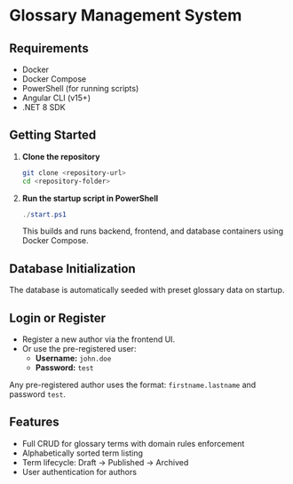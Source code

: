 # Glossary Management System

## Requirements

- Docker
- Docker Compose
- PowerShell (for running scripts)
- Angular CLI (v15+)
- .NET 8 SDK

## Getting Started

1. **Clone the repository**
    ```bash
    git clone <repository-url>
    cd <repository-folder>
    ```

2. **Run the startup script in PowerShell**
    ```powershell
    ./start.ps1
    ```
    This builds and runs backend, frontend, and database containers using Docker Compose.

## Database Initialization

The database is automatically seeded with preset glossary data on startup.

## Login or Register

- Register a new author via the frontend UI.
- Or use the pre-registered user:
  - **Username:** `john.doe`
  - **Password:** `test`

Any pre-registered author uses the format: `firstname.lastname` and password `test`.

## Features

- Full CRUD for glossary terms with domain rules enforcement
- Alphabetically sorted term listing
- Term lifecycle: Draft → Published → Archived
- User authentication for authors
